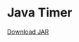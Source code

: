 <h1>Java Timer</h1>

<a href="https://drive.google.com/uc?authuser=0&id=0B1ptYWbtvhd4akRVbHQwVTlNY0U&export=download">Download JAR</a>
